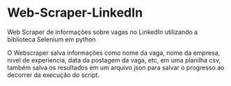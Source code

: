 # Web-Scraper-LinkedIn
Web Scraper de informações sobre vagas no LinkedIn utilizando a biblioteca Selenium em python

O Webscraper salva informações como nome da vaga, nome da empresa, nivel de experiencia, data da postagem da vaga, etc, em uma planilha csv, também salva os resultados em um arquivo json para salvar o progresso ao decorrer da execução do script. 
